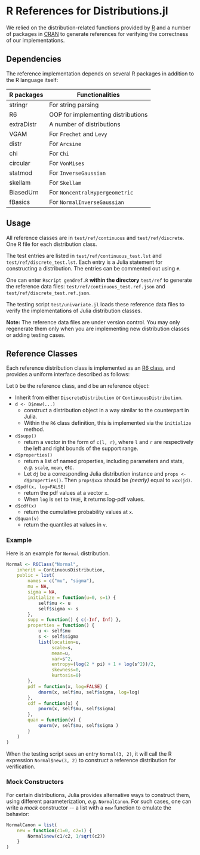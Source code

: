 # R References for Distributions.jl

We relied on the distribution-related functions provided by
[R](https://www.r-project.org) and a number of packages in
[CRAN](https://cran.r-project.org) to generate references
for verifying the correctness of our implementations.

## Dependencies

The reference implementation depends on several R packages
in addition to the R language itself:

| R packages  |  Functionalities |
| ----------- | ---------------- |
| stringr     | For string parsing  |
| R6          | OOP for implementing distributions |
| extraDistr  | A number of distributions |
| VGAM        | For ``Frechet`` and ``Levy`` |
| distr       | For ``Arcsine`` |
| chi         | For ``Chi`` |
| circular    | For ``VonMises`` |
| statmod     | For ``InverseGaussian`` |
| skellam     | For ``Skellam`` |
| BiasedUrn   | For ``NoncentralHypergeometric`` |
| fBasics     | For ``NormalInverseGaussian`` |

## Usage

All reference classes are in ``test/ref/continuous`` and ``test/ref/discrete``. One R file for each distribution class.

The test entries are listed in ``test/ref/continuous_test.lst`` and ``test/ref/discrete_test.lst``. Each entry is a Julia statement for constructing a distribution. The entries can be commented out using ``#``.

One can enter ``Rscript gendref.R`` **within the directory** ``test/ref`` to generate the reference data files: ``test/ref/continuous_test.ref.json`` and ``test/ref/discrete_test.ref.json``.

The testing script ``test/univariate.jl`` loads these reference data files to verify the implementations of Julia distribution classes.

**Note:** The reference data files are under version control. You may only regenerate them only when you are implementing new distribution classes or adding testing cases.

## Reference Classes

Each reference distribution class is implemented as an
[R6 class](https://cran.r-project.org/web/packages/R6/vignettes/Introduction.html),
and provides a uniform interface described as follows:

Let ``D`` be the reference class, and ``d`` be an reference object:

- Inherit from either ``DiscreteDistribution`` or ``ContinuousDistribution``.
- ``d <- D$new(...)``
    - construct a distribution object in a way similar to the counterpart in Julia.
    - Within the ``R6`` class definition, this is implemented via the ``initialize`` method.
- ``d$supp()``
    - return a vector in the form of ``c(l, r)``, where ``l`` and ``r`` are respectively the left and right bounds of the support range.
- ``d$properties()``
    - return a list of named properties, including parameters and stats, *e.g.* ``scale``, ``mean``, etc.
    - Let ``dj`` be a corresponding Julia distribution instance and ``props <- d$properties()``. Then ``props$xxx`` should be *(nearly)* equal to ``xxx(jd)``.
- ``d$pdf(x, log=FALSE)``
    - return the pdf values at a vector ``x``.
    - When ``log`` is set to ``TRUE``, it returns log-pdf values.
- ``d$cdf(x)``
    - return the cumulative probability values at ``x``.
- ``d$quan(v)``
    - return the quantiles at values in ``v``.

### Example

Here is an example for ``Normal`` distribution.

```r
Normal <- R6Class("Normal",
    inherit = ContinuousDistribution,
    public = list(
        names = c("mu", "sigma"),
        mu = NA,
        sigma = NA,
        initialize = function(u=0, s=1) {
            self$mu <- u
            self$sigma <- s
        },
        supp = function() { c(-Inf, Inf) },
        properties = function() {
            u <- self$mu
            s <- self$sigma
            list(location=u,
                 scale=s,
                 mean=u,
                 var=s^2,
                 entropy=(log(2 * pi) + 1 + log(s^2))/2,
                 skewness=0,
                 kurtosis=0)
        },
        pdf = function(x, log=FALSE) {
            dnorm(x, self$mu, self$sigma, log=log)
        },
        cdf = function(x) {
            pnorm(x, self$mu, self$sigma)
        },
        quan = function(v) {
            qnorm(v, self$mu, self$sigma )
        }
    )
)
```

When the testing script sees an entry ``Normal(3, 2)``, it will
call the R expression ``Normal$new(3, 2)`` to construct a reference distribution
for verification.

### Mock Constructors

For certain distributions, Julia provides alternative ways to construct them,
using different parameterization, *e.g.* ``NormalCanon``.
For such cases, one can write a *mock* constructor -- a list with a ``new`` function
to emulate the behavior:

```r
NormalCanon = list(
    new = function(c1=0, c2=1) {
        Normal$new(c1/c2, 1/sqrt(c2))
    }
)
```
